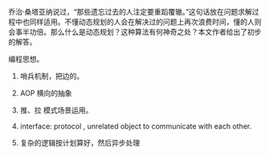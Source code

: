 乔治·桑塔亚纳说过，“那些遗忘过去的人注定要重蹈覆辙。”这句话放在问题求解过程中也同样适用。不懂动态规划的人会在解决过的问题上再次浪费时间，懂的人则会事半功倍。那么什么是动态规划？这种算法有何神奇之处？本文作者给出了初步的解答。

编程思想。

1. 哨兵机制，把边的。

2. AOP 横向的抽象

3. 推、拉 模式场景运用。

4. interface: protocol , unrelated object to communicate with each other.

5. 复杂的逻辑按计划算好，然后异步处理